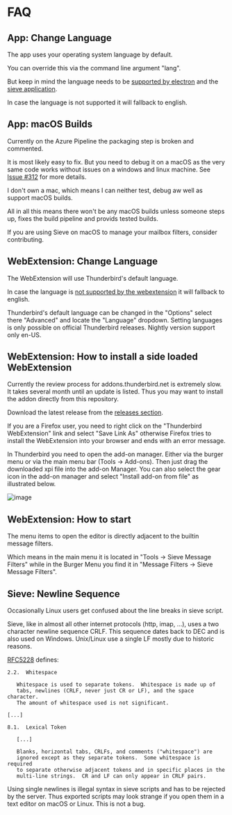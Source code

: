 # FAQ

## App: Change Language

The app uses your operating system language by default.

You can override this via the command line argument "lang".

But keep in mind the language needs to be [supported by electron](https://www.electronjs.org/docs/api/locales)
and the [sieve application](https://crowdin.com/project/sieve).

In case the language is not supported it will fallback to english.

## App: macOS Builds

Currently on the Azure Pipeline the packaging step is broken and commented.

It is most likely easy to fix. But you need to debug it on a macOS as the very same code works without issues on a windows and linux machine. See [Issue #312](https://github.com/thsmi/sieve/issues/313) for more details.

I don't own a mac, which means I can neither test, debug aw well as support macOS builds.

All in all this means there won't be any macOS builds unless someone steps up, fixes the build pipeline and provids tested builds.

If you are using Sieve on macOS to manage your mailbox filters, consider contributing.

## WebExtension: Change Language

The WebExtension will use Thunderbird's default language.

In case the language is [not supported by the webextension](https://crowdin.com/project/sieve) it will fallback to english.

Thunderbird's default language can be changed in the "Options" select there "Advanced" and locate the "Language" dropdown. Setting languages is only possible on official Thunderbird releases. Nightly version support only en-US.

## WebExtension: How to install a side loaded WebExtension

Currently the review process for addons.thunderbird.net is extremely slow. It takes several
month until an update is listed. Thus you may want to install the addon directly from this repository.

Download the latest release from the [releases section](https://github.com/thsmi/sieve/releases).

If you are a Firefox user, you need to right click on the "Thunderbird WebExtension" link and select "Save Link As" otherwise Firefox tries to install the WebExtension into your browser and ends with an error message.

In Thunderbird you need to open the add-on manager. Either via the burger menu or via the main menu bar (Tools -> Add-ons). Then just drag the downloaded xpi file into the add-on Manager. You can also select the gear icon in the add-on manager and select "Install add-on from file" as illustrated below.

![image](https://user-images.githubusercontent.com/53547181/84571294-61f2f700-ad60-11ea-94b9-71fe94db739e.png)

## WebExtension: How to start

The menu items to open the editor is directly adjacent to the builtin message filters.

Which means in the main menu it is located in "Tools -> Sieve Message Filters" while in the Burger Menu you find it in "Message Filters -> Sieve Message Filters".

## Sieve: Newline Sequence

Occasionally Linux users get confused about the line breaks in sieve script.

Sieve, like in almost all other internet protocols (http, imap, ...), uses a two character newline sequence CRLF. This sequence dates back to DEC and is also used on Windows. Unix/Linux use a single LF mostly due to historic reasons.

[RFC5228](https://tools.ietf.org/html/rfc5228) defines:

```
2.2.  Whitespace

   Whitespace is used to separate tokens.  Whitespace is made up of
   tabs, newlines (CRLF, never just CR or LF), and the space character.
   The amount of whitespace used is not significant.

[...]

8.1.  Lexical Token

   [...]

   Blanks, horizontal tabs, CRLFs, and comments ("whitespace") are
   ignored except as they separate tokens.  Some whitespace is required
   to separate otherwise adjacent tokens and in specific places in the
   multi-line strings.  CR and LF can only appear in CRLF pairs.

```

Using single newlines is illegal syntax in sieve scripts and has to be rejected by the server. Thus exported scripts may look strange if you open them in a text editor on macOS or Linux. This is not a bug.
